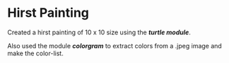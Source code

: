 # Hirst Painting
Created a hirst painting of 10 x 10 size using the ***turtle module***.

Also used the module ***colorgram*** to extract colors from a .jpeg image and make the color-list.
